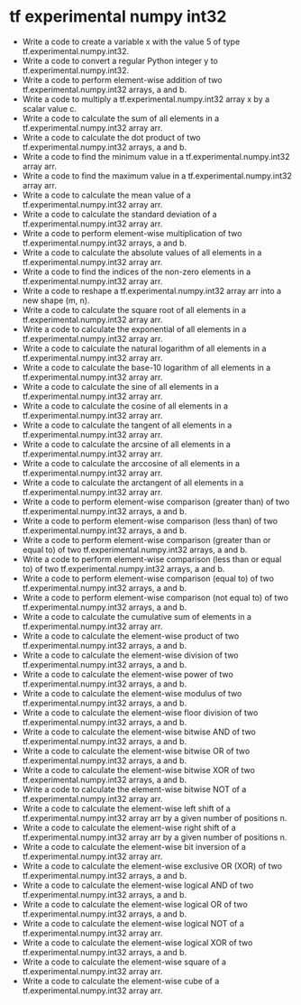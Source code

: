 # tf experimental numpy int32

- Write a code to create a variable x with the value 5 of type tf.experimental.numpy.int32.
- Write a code to convert a regular Python integer y to tf.experimental.numpy.int32.
- Write a code to perform element-wise addition of two tf.experimental.numpy.int32 arrays, a and b.
- Write a code to multiply a tf.experimental.numpy.int32 array x by a scalar value c.
- Write a code to calculate the sum of all elements in a tf.experimental.numpy.int32 array arr.
- Write a code to calculate the dot product of two tf.experimental.numpy.int32 arrays, a and b.
- Write a code to find the minimum value in a tf.experimental.numpy.int32 array arr.
- Write a code to find the maximum value in a tf.experimental.numpy.int32 array arr.
- Write a code to calculate the mean value of a tf.experimental.numpy.int32 array arr.
- Write a code to calculate the standard deviation of a tf.experimental.numpy.int32 array arr.
- Write a code to perform element-wise multiplication of two tf.experimental.numpy.int32 arrays, a and b.
- Write a code to calculate the absolute values of all elements in a tf.experimental.numpy.int32 array arr.
- Write a code to find the indices of the non-zero elements in a tf.experimental.numpy.int32 array arr.
- Write a code to reshape a tf.experimental.numpy.int32 array arr into a new shape (m, n).
- Write a code to calculate the square root of all elements in a tf.experimental.numpy.int32 array arr.
- Write a code to calculate the exponential of all elements in a tf.experimental.numpy.int32 array arr.
- Write a code to calculate the natural logarithm of all elements in a tf.experimental.numpy.int32 array arr.
- Write a code to calculate the base-10 logarithm of all elements in a tf.experimental.numpy.int32 array arr.
- Write a code to calculate the sine of all elements in a tf.experimental.numpy.int32 array arr.
- Write a code to calculate the cosine of all elements in a tf.experimental.numpy.int32 array arr.
- Write a code to calculate the tangent of all elements in a tf.experimental.numpy.int32 array arr.
- Write a code to calculate the arcsine of all elements in a tf.experimental.numpy.int32 array arr.
- Write a code to calculate the arccosine of all elements in a tf.experimental.numpy.int32 array arr.
- Write a code to calculate the arctangent of all elements in a tf.experimental.numpy.int32 array arr.
- Write a code to perform element-wise comparison (greater than) of two tf.experimental.numpy.int32 arrays, a and b.
- Write a code to perform element-wise comparison (less than) of two tf.experimental.numpy.int32 arrays, a and b.
- Write a code to perform element-wise comparison (greater than or equal to) of two tf.experimental.numpy.int32 arrays, a and b.
- Write a code to perform element-wise comparison (less than or equal to) of two tf.experimental.numpy.int32 arrays, a and b.
- Write a code to perform element-wise comparison (equal to) of two tf.experimental.numpy.int32 arrays, a and b.
- Write a code to perform element-wise comparison (not equal to) of two tf.experimental.numpy.int32 arrays, a and b.
- Write a code to calculate the cumulative sum of elements in a tf.experimental.numpy.int32 array arr.
- Write a code to calculate the element-wise product of two tf.experimental.numpy.int32 arrays, a and b.
- Write a code to calculate the element-wise division of two tf.experimental.numpy.int32 arrays, a and b.
- Write a code to calculate the element-wise power of two tf.experimental.numpy.int32 arrays, a and b.
- Write a code to calculate the element-wise modulus of two tf.experimental.numpy.int32 arrays, a and b.
- Write a code to calculate the element-wise floor division of two tf.experimental.numpy.int32 arrays, a and b.
- Write a code to calculate the element-wise bitwise AND of two tf.experimental.numpy.int32 arrays, a and b.
- Write a code to calculate the element-wise bitwise OR of two tf.experimental.numpy.int32 arrays, a and b.
- Write a code to calculate the element-wise bitwise XOR of two tf.experimental.numpy.int32 arrays, a and b.
- Write a code to calculate the element-wise bitwise NOT of a tf.experimental.numpy.int32 array arr.
- Write a code to calculate the element-wise left shift of a tf.experimental.numpy.int32 array arr by a given number of positions n.
- Write a code to calculate the element-wise right shift of a tf.experimental.numpy.int32 array arr by a given number of positions n.
- Write a code to calculate the element-wise bit inversion of a tf.experimental.numpy.int32 array arr.
- Write a code to calculate the element-wise exclusive OR (XOR) of two tf.experimental.numpy.int32 arrays, a and b.
- Write a code to calculate the element-wise logical AND of two tf.experimental.numpy.int32 arrays, a and b.
- Write a code to calculate the element-wise logical OR of two tf.experimental.numpy.int32 arrays, a and b.
- Write a code to calculate the element-wise logical NOT of a tf.experimental.numpy.int32 array arr.
- Write a code to calculate the element-wise logical XOR of two tf.experimental.numpy.int32 arrays, a and b.
- Write a code to calculate the element-wise square of a tf.experimental.numpy.int32 array arr.
- Write a code to calculate the element-wise cube of a tf.experimental.numpy.int32 array arr.